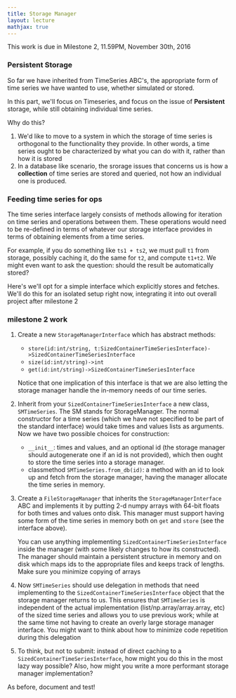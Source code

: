 ```yaml
---
title: Storage Manager
layout: lecture
mathjax: true
---
```


This work is due in Milestone 2, 11.59PM, November 30th, 2016

### Persistent Storage

So far we have inherited from TimeSeries ABC's, the appropriate form of time series we have wanted to use, whether simulated or stored.

In this part, we'll focus on Timeseries, and focus on the issue of **Persistent** storage, while still obtaining individual time series.

Why do this?

1. We'd like to move to a system in which the storage of time series is orthogonal to the functionality they provide. In other words, a time series ought to be characterized by what you can do with it, rather than how it is stored
2. In a database like scenario, the srorage issues that concerns us is how a **collection** of time series are stored and queried, not how an individual one is produced.

### Feeding time series for ops

The time series interface largely consists of methods allowing for iteration on time series and operations between them. These operations would need to be re-defined in terms of whatever our storage interface provides in terms of obtaining elements from a time series.

For example, if you do something like `ts1 + ts2`, we must pull `t1` from storage, possibly caching it, do the same for `t2`, and compute `t1+t2`. We might even want to ask the question: should the result be automatically stored?

Here's we'll opt for a simple interface which explicitly stores and fetches. We'll do this for an isolated setup right now, integrating it into out overall project after milestone 2

### milestone 2 work

1. Create a new `StorageManagerInterface` which has abstract methods: 

   - `store(id:int/string, t:SizedContainerTimeSeriesInterface)->SizedContainerTimeSeriesInterface`
   - `size(id:int/string)->int`
   - `get(id:int/string)->SizedContainerTimeSeriesInterface`

   Notice that one implication of this interface is that we are also letting the storage manager handle the in-memory needs of our time series.

2. Inherit from your `SizedContainerTimeSeriesInterface` a new class, `SMTimeSeries`. The SM stands for StorageManager. The normal constructor for a time series (which we have not specified to be part of the standard interface) would take times and values lists as arguments. Now we have two possible choices for construction:

   - `__init__`: times and values, and an optional id (the storage manager should autogenerate one if an id is not provided), which then ought to store the time series into a storage manager. 
   - classmethod `SMTimeSeries.from_db(id)`: a method with an id to look up and fetch from the storage manager, having the manager allocate the time series in memory.

3. Create a `FileStorageManager` that inherits the `StorageManagerInterface` ABC and implements it by putting 2-d numpy arrays with 64-bit floats for both times and values onto disk. This manager must support having some form of the time series in memory both on `get` and `store` (see the interface above).

   You can use anything implementing  `SizedContainerTimeSeriesInterface` inside the manager (with some likely changes to how its constructed). The manager should maintain a persistent structure in memory and on disk which maps ids to the appropriate files and keeps track of lengths. Make sure you minimize copying of arrays

4. Now `SMTimeSeries` should use delegation in methods that need implementing to the `SizedContainerTimeSeriesInterface` object that the storage manager returns to us. This ensures that `SMTimeSeries` is independent of the actual implementation (list/np.array/array.array, etc) of the sized time series and allows you to use previous work; while at the same time not having to create an overly large storage manager interface. You might want to think about how to minimize code repetition during this delegation

5. To think, but not to submit: instead of direct caching to a `SizedContainerTimeSeriesInterface`, how might you do this in the most lazy way possible? Also, how might you write a more performant storage manager implementation?



As before, document and test!